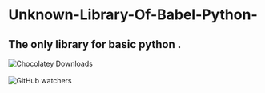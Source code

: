 # Unknown-Library-Of-Babel-Python-
## The only library for basic python .

![Chocolatey Downloads](https://img.shields.io/chocolatey/dt/Python?logoColor=red)
<br><br>
![GitHub watchers](https://img.shields.io/github/watchers/TheChallenger2026/Unknown-Library-Of-Babel-Python-?logo=trakt&logoSize=auto)



